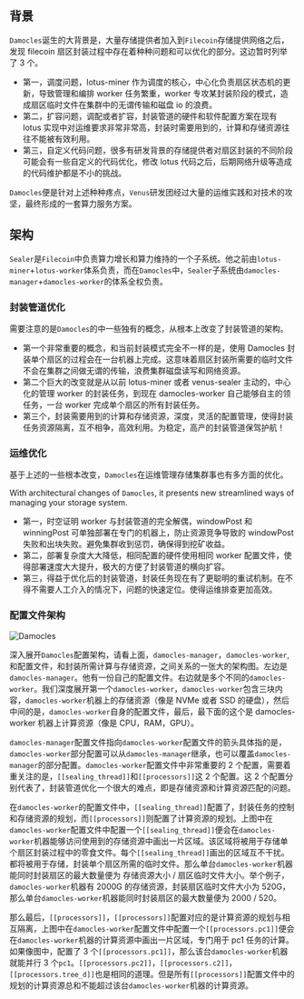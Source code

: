 ## 背景

`Damocles`诞生的大背景是，大量存储提供者加入到`Filecoin`存储提供网络之后，发现 filecoin 扇区封装过程中存在着种种问题和可以优化的部分。这边暂时列举了 3 个。

- 第一，调度问题，lotus-miner 作为调度的核心，中心化负责扇区状态机的更新，导致管理和编排 worker 任务繁重，worker 专攻某封装阶段的模式，造成扇区临时文件在集群中的无谓传输和磁盘 io 的浪费。
- 第二，扩容问题，调配或者扩容，封装管道的硬件和软件配置方案在现有 lotus 实现中对运维要求非常非常高，封装时需要用到的，计算和存储资源往往不能被有效利用。
- 第三，自定义代码问题，很多有研发背景的存储提供者对扇区封装的不同阶段可能会有一些自定义的代码优化，修改 lotus 代码之后，后期网络升级等造成的代码维护都是不小的挑战。

`Damocles`便是针对上述种种疼点，`Venus`研发团经过大量的运维实践和对技术的攻坚，最终形成的一套算力服务方案。

## 架构

`Sealer`是`Filecoin`中负责算力增长和算力维持的一个子系统。他之前由`lotus-miner`+`lotus-worker`体系负责，而在`Damocles`中，`Sealer`子系统由`damocles-manager`+`damocles-worker`的体系全权负责。

### 封装管道优化

需要注意的是`Damocles`的中一些独有的概念，从根本上改变了封装管道的架构。

- 第一个非常重要的概念，和当前封装模式完全不一样的是，使用 Damocles 封装单个扇区的过程会在一台机器上完成。这意味着扇区封装所需要的临时文件不会在集群之间做无谓的传输，浪费集群磁盘读写和网络资源。
- 第二个巨大的改变就是从以前 lotus-miner 或者 venus-sealer 主动的，中心化的管理 worker 的封装任务，到现在 damocles-worker 自己能够自主的领任务，一台 worker 完成单个扇区的所有封装任务。
- 第三个，封装需要用到的计算和存储资源，深度，灵活的配置管理，使得封装任务资源隔离，互不相争，高效利用。为稳定，高产的封装管道保驾护航！

### 运维优化

基于上述的一些根本改变，`Damocles`在运维管理存储集群事也有多方面的优化。

With architectural changes of `Damocles`, it presents new streamlined ways of managing your storage system.

- 第一，时空证明 worker 与封装管道的完全解偶，windowPost 和 winningPost 可单独部署在专门的机器上，防止资源竞争导致的 windowPost 失败和出块失败。避免集群收到惩罚，确保得到挖矿收益。
- 第二，部署复杂度大大降低，相同配置的硬件使用相同 worker 配置文件，使得部署速度大大提升，极大的方便了封装管道的横向扩容。
- 第三，得益于优化后的封装管道，封装任务现在有了更聪明的重试机制。在不得不需要人工介入的情况下，问题的快速定位。使得运维排查更加高效。

### 配置文件架构

![Damocles](../../.vuepress/public/vc_arc.jpeg)

深入展开`Damocles`配置架构，请看上面，`damocles-manager`，`damocles-worker`, 和配置文件，和封装所需计算与存储资源，之间关系的一张大的架构图。左边是`damocles-manager`。他有一份自己的配置文件。右边就是多个不同的`damocles-worker`。我们深度展开第一个`damocles-worker`，`damocles-worker`包含三块内容，`damocles-worker`机器上的存储资源（像是 NVMe 或者 SSD 的硬盘），然后中间的是，`damocles-worker`自身的配置文件，最后，最下面的这个是 damocles-worker 机器上计算资源（像是 CPU，RAM，GPU）。

`damocles-manager`配置文件指向`damocles-worker`配置文件的箭头具体指的是，`damocles-worker`部分配置可以从`damocles-manager`继承，也可以覆盖`damocles-manager`的部分配置。`damocles-worker`配置文件中非常重要的 2 个配置，需要着重关注的是，`[[sealing_thread]]`和`[[processors]]`这 2 个配置。这 2 个配置分别代表了，封装管道优化一个很大的难点，即是存储资源和计算资源匹配的问题。

在`damocles-worker`的配置文件中，`[[sealing_thread]]`配置了，封装任务的控制和存储资源的规划，而`[[processors]]`则配置了计算资源的规划。上图中在`damocles-worker`配置文件中配置一个`[[sealing_thread]]`便会在`damocles-worker`机器能够访问使用到的存储资源中画出一片区域。该区域将被用于存储单个扇区封装过程中的零食文件。每个`[[sealing_thread]]`画出的区域互不干扰。都将被用于存储，封装单个扇区所需的临时文件。那么单台`damocles-worker`机器能同时封装扇区的最大数量便为 存储资源大小 / 扇区临时文件大小。举个例子，`damocles-worker`机器有 2000G 的存储资源，封装扇区临时文件大小为 520G，那么单台`damocles-worker`机器能同时封装扇区的最大数量便为 2000 / 520。

那么最后，`[[processors]]`，`[[processors]]`配置对应的是计算资源的规划与相互隔离，上图中在`damocles-worker`配置文件中配置一个`[[processors.pc1]]`便会在`damocles-worker`机器的计算资源中画出一片区域，专门用于 pc1 任务的计算。如果像图中，配置了 3 个`[[processors.pc1]]`，那么该台`damocles-worker`机器就能并行 3 个`pc1`。`[[processors.pc2]]`，`[[processors.c2]]`，`[[processors.tree_d]]`也是相同的道理。但是所有`[[processors]]`配置文件中的规划的计算资源总和不能超过该台`damocles-worker`机器的计算资源。
 